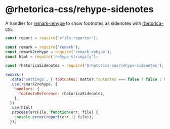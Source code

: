 # @rhetorica-css/rehype-sidenotes

A handler for [remark-rehype](https://github.com/remarkjs/remark-rehype) to show footnotes as sidenotes with [rhetorica-css](https://github.com/nolze/rhetorica-css).

```js
const report = require('vfile-reporter');

const remark = require('remark');
const remark2rehype = require('remark-rehype');
const html = require('rehype-stringify');

const rhetoricaSidenotes = require('@rhetorica-css/rehype-sidenotes');

remark()
  .data('settings', { footnotes: matter.footnotes === false ? false : true })
  .use(remark2rehype, {
    handlers: {
      footnoteReference: rhetoricaSidenotes,
    },
  })
  .use(html)
  .process(srcFile, function(err, file) {
    console.error(report(err || file));
  });
```
